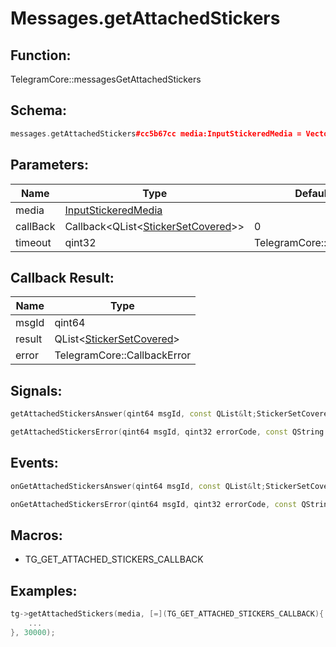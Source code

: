 # Messages.getAttachedStickers

## Function:

TelegramCore::messagesGetAttachedStickers

## Schema:

```c++
messages.getAttachedStickers#cc5b67cc media:InputStickeredMedia = Vector<StickerSetCovered>;
```
## Parameters:

|Name|Type|Default|
|----|----|-------|
|media|[InputStickeredMedia](../../types/inputstickeredmedia.md)||
|callBack|Callback&lt;QList&lt;[StickerSetCovered](../../types/stickersetcovered.md)&gt;&gt;|0|
|timeout|qint32|TelegramCore::timeOut()|

## Callback Result:

|Name|Type|
|----|----|
|msgId|qint64|
|result|QList&lt;[StickerSetCovered](../../types/stickersetcovered.md)&gt;|
|error|TelegramCore::CallbackError|

## Signals:

```c++
getAttachedStickersAnswer(qint64 msgId, const QList&lt;StickerSetCovered&gt; & result)
```
```c++
getAttachedStickersError(qint64 msgId, qint32 errorCode, const QString &errorText)
```

## Events:

```c++
onGetAttachedStickersAnswer(qint64 msgId, const QList&lt;StickerSetCovered&gt; & result)
```
```c++
onGetAttachedStickersError(qint64 msgId, qint32 errorCode, const QString &errorText)
```

## Macros:

* TG_GET_ATTACHED_STICKERS_CALLBACK

## Examples:

```c++
tg->getAttachedStickers(media, [=](TG_GET_ATTACHED_STICKERS_CALLBACK){
    ...
}, 30000);
```
